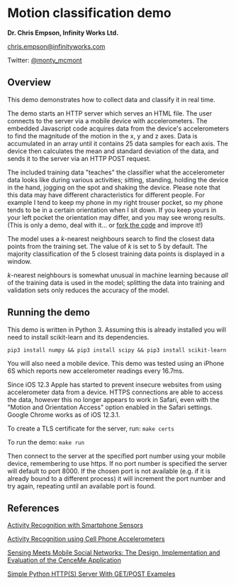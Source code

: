 # Motion classification demo
**Dr. Chris Empson, Infinity Works Ltd.**

[chris.empson@infinityworks.com](mailto:chris.empson@infinityworks.com)

Twitter: [@monty_mcmont](https://twitter.com/monty_mcmont)

## Overview
This demo demonstrates how to collect data and classify it in real time. 

The demo starts an HTTP server which serves an HTML file. The user connects to the server via a mobile device with accelerometers. The embedded Javascript code acquires data from the device's accelerometers to find the magnitude of the motion in the x, y and z axes. Data is accumulated in an array until it contains 25 data samples for each axis. The device then calculates the mean and standard deviation of the data, and sends it to the server via an HTTP POST request.

The included training data "teaches" the classifier what the accelerometer data looks like during various activities; sitting, standing, holding the device in the hand, jogging on the spot and shaking the device. Please note that this data may have different characteristics for different people. For example I tend to keep my phone in my right trouser pocket, so my phone tends to be in a certain orientation when I sit down. If you keep yours in your left pocket the orientation may differ, and you may see wrong results. (This is only a demo, deal with it... or [fork the code](https://github.com/mcmont/mldemos/tree/master/classifiers#fork-destination-box) and improve it!)

The model uses a _k_-nearest neighbours search to find the closest data points from the training set. The value of *k* is set to 5 by default. The majority classification of the 5 closest training data points is displayed in a window.

_k_-nearest neighbours is somewhat unusual in machine learning because *all* of the training data is used in the model; splitting the data into training and validation sets only reduces the accuracy of the model.

## Running the demo
This demo is written in Python 3. Assuming this is already installed you will need to install scikit-learn and its dependencies. 

```pip3 install numpy && pip3 install scipy && pip3 install scikit-learn```

You will also need a mobile device. This demo was tested using an iPhone 6S which reports new accelerometer readings every 16.7ms.

Since iOS 12.3 Apple has started to prevent insecure websites from using accelerometer data from a device. HTTPS connections are able to access the data, however this no longer appears to work in Safari, even with the "Motion and Orientation Access" option enabled in the Safari settings. Google Chrome works as of iOS 12.3.1.  

To create a TLS certificate for the server, run:
```make certs```

To run the demo:
```make run```

Then connect to the server at the specified port number using your mobile device, remembering to use https. If no port number is specified the server will default to port 8000. If the chosen port is not available (e.g. if it is already bound to a different process) it will increment the port number and try again, repeating until an available port is found.

## References

[Activity Recognition with Smartphone Sensors](http://ieeexplore.ieee.org/stamp/stamp.jsp?arnumber=6838194)

[Activity Recognition using Cell Phone Accelerometers](http://www.cis.fordham.edu/wisdm/public_files/sensorKDD-2010.pdf)

[Sensing Meets Mobile Social Networks: The Design,
Implementation and Evaluation of the CenceMe
Application](http://sensorlab.cs.dartmouth.edu/pubs/cenceme_sensys08.pdf)

[Simple Python HTTP(S) Server With GET/POST Examples](https://blog.anvileight.com/posts/simple-python-http-server/)
